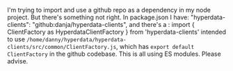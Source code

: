 I'm trying to import and use a github repo as a dependency in my node project. But there's something not right. In package.json I have:
"hyperdata-clients": "github:danja/hyperdata-clients", and there's a :
import { ClientFactory as HyperdataClientFactory } from 'hyperdata-clients'
intended to use `/home/danny/hyperdata/hyperdata-clients/src/common/ClientFactory.js`, which has `export default ClientFactory` in the github codebase. This is all using ES modules. Please advise.
